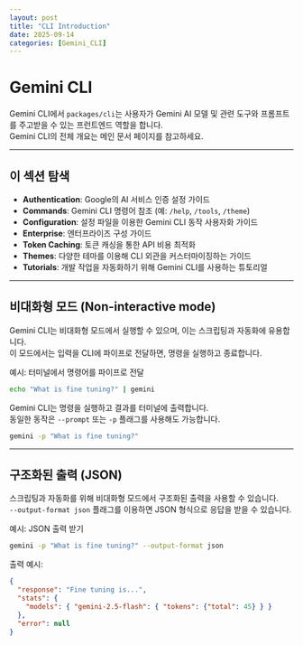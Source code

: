 ```yaml
---
layout: post
title: "CLI Introduction"
date: 2025-09-14
categories: [Gemini_CLI]
---
```


# Gemini CLI
Gemini CLI에서 `packages/cli`는 사용자가 Gemini AI 모델 및 관련 도구와 프롬프트를 주고받을 수 있는 프런트엔드 역할을 합니다.  
Gemini CLI의 전체 개요는 메인 문서 페이지를 참고하세요.

---

## 이 섹션 탐색
- **Authentication**: Google의 AI 서비스 인증 설정 가이드  
- **Commands**: Gemini CLI 명령어 참조 (예: `/help`, `/tools`, `/theme`)  
- **Configuration**: 설정 파일을 이용한 Gemini CLI 동작 사용자화 가이드  
- **Enterprise**: 엔터프라이즈 구성 가이드  
- **Token Caching**: 토큰 캐싱을 통한 API 비용 최적화  
- **Themes**: 다양한 테마를 이용해 CLI 외관을 커스터마이징하는 가이드  
- **Tutorials**: 개발 작업을 자동화하기 위해 Gemini CLI를 사용하는 튜토리얼  

---

## 비대화형 모드 (Non-interactive mode)
Gemini CLI는 비대화형 모드에서 실행할 수 있으며, 이는 스크립팅과 자동화에 유용합니다.  
이 모드에서는 입력을 CLI에 파이프로 전달하면, 명령을 실행하고 종료합니다.

예시: 터미널에서 명령어를 파이프로 전달  
```bash
echo "What is fine tuning?" | gemini
```

Gemini CLI는 명령을 실행하고 결과를 터미널에 출력합니다.  
동일한 동작은 `--prompt` 또는 `-p` 플래그를 사용해도 가능합니다.  

```bash
gemini -p "What is fine tuning?"
```

---

## 구조화된 출력 (JSON)
스크립팅과 자동화를 위해 비대화형 모드에서 구조화된 출력을 사용할 수 있습니다.  
`--output-format json` 플래그를 이용하면 JSON 형식으로 응답을 받을 수 있습니다.

예시: JSON 출력 받기  
```bash
gemini -p "What is fine tuning?" --output-format json
```

출력 예시:
```json
{
  "response": "Fine tuning is...",
  "stats": {
    "models": { "gemini-2.5-flash": { "tokens": {"total": 45} } }
  },
  "error": null
}
```
